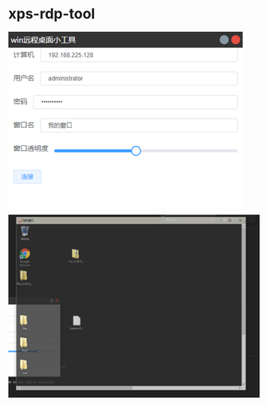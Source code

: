 # xps-rdp-tool

![image-20211209135534589](README.assets/image-20211209135534589.png)

![image-20211209135629054](README.assets/image-20211209135629054.png)